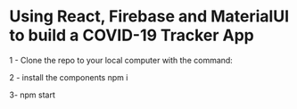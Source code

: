# Using React, Firebase and MaterialUI to build a COVID-19 Tracker App

1 - Clone the repo to your local computer with the command:

2 - install the components npm i

3- npm start 

